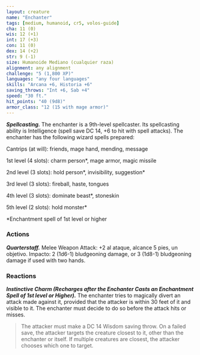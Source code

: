 ```yaml
---
layout: creature
name: "Enchanter"
tags: [medium, humanoid, cr5, volos-guide]
cha: 11 (0)
wis: 12 (+1)
int: 17 (+3)
con: 11 (0)
dex: 14 (+2)
str: 9 (-1)
size: Humanoide Mediano (cualquier raza)
alignment: any alignment
challenge: "5 (1,800 XP)"
languages: "any four languages"
skills: "Arcana +6, Historia +6"
saving_throws: "Int +6, Sab +4"
speed: "30 ft."
hit_points: "40 (9d8)"
armor_class: "12 (15 with mage armor)"
---
```


***Spellcasting.*** The enchanter is a 9th-level spellcaster. Its spellcasting ability is Intelligence (spell save DC 14, +6 to hit with spell attacks). The enchanter has the following wizard spells prepared:

Cantrips (at will): friends, mage hand, mending, message

1st level (4 slots): charm person*, mage armor, magic missile

2nd level (3 slots): hold person*, invisibility, suggestion*

3rd level (3 slots): fireball, haste, tongues

4th level (3 slots): dominate beast*, stoneskin

5th level (2 slots): hold monster*

*Enchantment spell of 1st level or higher

### Actions

***Quarterstaff.*** Melee Weapon Attack: +2 al ataque, alcance 5 pies, un objetivo. Impacto: 2 (1d6-1) bludgeoning damage, or 3 (1d8-1) bludgeoning damage if used with two hands.

### Reactions

***Instinctive Charm (Recharges after the Enchanter Casts an Enchantment Spell of 1st level or Higher).*** The enchanter tries to magically divert an attack made against it, provided that the attacker is within 30 feet of it and visible to it. The enchanter must decide to do so before the attack hits or misses.

>The attacker must make a DC 14 Wisdom saving throw. On a failed save, the attacker targets the creature closest to it, other than the enchanter or itself. If multiple creatures are closest, the attacker chooses which one to target.
